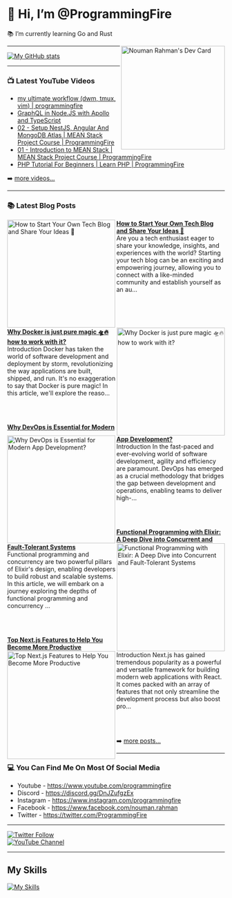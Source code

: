 # 👋 Hi, I’m @ProgrammingFire
📚 I’m currently learning Go and Rust

<div align="left">
  <a href="https://app.daily.dev/programmingfire"><img align="right" width="240" src="https://api.daily.dev/devcards/86dba213ca724d5892a77340b0410d32.png?r=jab" alt="Nouman Rahman's Dev Card"/></a>
</div>

---

[![My GitHub stats](https://github-readme-stats.vercel.app/api?username=programmingfire&theme=github_dark&show_icons=true)](https://github.com/anuraghazra/github-readme-stats)

---

### 📺 Latest YouTube Videos

<!-- YOUTUBE:START -->
- [my ultimate workflow &lpar;dwm, tmux, vim&rpar; | programmingfire](https://www.youtube.com/watch?v=LVEqwUCeRKc)
- [GraphQL in Node.JS with Apollo and TypeScript](https://www.youtube.com/watch?v=ScvRw00L-5w)
- [02 - Setup NestJS, Angular And MongoDB Atlas | MEAN Stack Project Course | ProgrammingFire](https://www.youtube.com/watch?v=PffxVIxLGMU)
- [01 - Introduction to MEAN Stack | MEAN Stack Project Course | ProgrammingFire](https://www.youtube.com/watch?v=uCbo1Ix3SIA)
- [PHP Tutorial For Beginners | Learn PHP | ProgrammingFire](https://www.youtube.com/watch?v=YQqQHKgmKGc)
<!-- YOUTUBE:END -->

➡️ [more videos...](https://youtube.com/c/ProgrammingFire)

---

### 📚 Latest Blog Posts

<!-- HASHNODE_BLOG:START -->
<p align="left">
<a href="https://programmingfire.com/how-to-start-your-own-tech-blog-and-share-your-ideas" title="How to Start Your Own Tech Blog and Share Your Ideas 🚀"><img src="https://cdn.hashnode.com/res/hashnode/image/upload/v1690542561159/ad6a9c9d-8c65-4b8d-9f4c-5fdd95096189.png" alt="How to Start Your Own Tech Blog and Share Your Ideas 🚀" width="250px" align="left" /></a>
<a href="https://programmingfire.com/how-to-start-your-own-tech-blog-and-share-your-ideas" title="How to Start Your Own Tech Blog and Share Your Ideas 🚀"><strong>How to Start Your Own Tech Blog and Share Your Ideas 🚀</strong></a>
<br/> Are you a tech enthusiast eager to share your knowledge, insights, and experiences with the world? Starting your tech blog can be an exciting and empowering journey, allowing you to connect with a like-minded community and establish yourself as an au... </p> <br/> <br/>
<p align="left">
<a href="https://programmingfire.com/why-docker-is-just-pure-magic-how-to-work-with-it" title="Why Docker is just pure magic 🛸🔥 how to work with it?"><img src="https://cdn.hashnode.com/res/hashnode/image/upload/v1690212541363/43a718a4-3459-4ff0-8ee0-255d4fdfd2a4.png" alt="Why Docker is just pure magic 🛸🔥 how to work with it?" width="250px" align="right" /></a>
<a href="https://programmingfire.com/why-docker-is-just-pure-magic-how-to-work-with-it" title="Why Docker is just pure magic 🛸🔥 how to work with it?"><strong>Why Docker is just pure magic 🛸🔥 how to work with it?</strong></a>
<br/> Introduction
Docker has taken the world of software development and deployment by storm, revolutionizing the way applications are built, shipped, and run. It's no exaggeration to say that Docker is pure magic! In this article, we'll explore the reaso... </p> <br/> <br/>
<p align="left">
<a href="https://programmingfire.com/why-devops-is-essential-for-modern-app-development" title="Why DevOps is Essential for Modern App Development?"><img src="https://cdn.hashnode.com/res/hashnode/image/upload/v1690113217452/ecaa4378-f5a0-4318-b56c-65c72194ba2b.png" alt="Why DevOps is Essential for Modern App Development?" width="250px" align="left" /></a>
<a href="https://programmingfire.com/why-devops-is-essential-for-modern-app-development" title="Why DevOps is Essential for Modern App Development?"><strong>Why DevOps is Essential for Modern App Development?</strong></a>
<br/> Introduction
In the fast-paced and ever-evolving world of software development, agility and efficiency are paramount. DevOps has emerged as a crucial methodology that bridges the gap between development and operations, enabling teams to deliver high-... </p> <br/> <br/>
<p align="left">
<a href="https://programmingfire.com/functional-programming-with-elixir-a-deep-dive-into-concurrent-and-fault-tolerant-systems" title="Functional Programming with Elixir: A Deep Dive into Concurrent and Fault-Tolerant Systems"><img src="https://cdn.hashnode.com/res/hashnode/image/upload/v1690194354508/407acff5-28d9-4247-a460-7cd3c489cf1e.png" alt="Functional Programming with Elixir: A Deep Dive into Concurrent and Fault-Tolerant Systems" width="250px" align="right" /></a>
<a href="https://programmingfire.com/functional-programming-with-elixir-a-deep-dive-into-concurrent-and-fault-tolerant-systems" title="Functional Programming with Elixir: A Deep Dive into Concurrent and Fault-Tolerant Systems"><strong>Functional Programming with Elixir: A Deep Dive into Concurrent and Fault-Tolerant Systems</strong></a>
<br/> Functional programming and concurrency are two powerful pillars of Elixir's design, enabling developers to build robust and scalable systems. In this article, we will embark on a journey exploring the depths of functional programming and concurrency ... </p> <br/> <br/>
<p align="left">
<a href="https://programmingfire.com/top-nextjs-features-to-help-you-become-more-productive" title="Top Next.js Features to Help You Become More Productive"><img src="https://cdn.hashnode.com/res/hashnode/image/upload/v1690194388027/95328fac-8b8d-4bf9-9912-2b4ab5d2ac4a.png" alt="Top Next.js Features to Help You Become More Productive" width="250px" align="left" /></a>
<a href="https://programmingfire.com/top-nextjs-features-to-help-you-become-more-productive" title="Top Next.js Features to Help You Become More Productive"><strong>Top Next.js Features to Help You Become More Productive</strong></a>
<br/> Introduction
Next.js has gained tremendous popularity as a powerful and versatile framework for building modern web applications with React. It comes packed with an array of features that not only streamline the development process but also boost pro... </p> <br/> <br/>
<!-- HASHNODE_BLOG:END -->


➡️ [more posts...](https://programmingfire.com/)

---

### 💻 You Can Find Me On Most Of Social Media

* Youtube - https://www.youtube.com/programmingfire
* Discord - https://discord.gg/DnJZufgzEx
* Instagram - https://www.instagram.com/programmingfire
* Facebook - https://www.facebook.com/nouman.rahman
* Twitter - https://twitter.com/ProgrammingFire

---

[![Twitter Follow](https://img.shields.io/twitter/follow/ProgrammingFire?label=Follow%20On%20Twitter&style=social)](https://twitter.com/ProgrammingFire)
<br>
[![YouTube Channel](https://img.shields.io/youtube/channel/subscribers/UCWOD0-JKR1WfpEf_MhdY2pw?label=Subscribe%20On%20YouTube&style=social)](https://youtube.com/c/ProgrammingFire)

---

## My Skills
[![My Skills](https://skillicons.dev/icons?i=dotnet,cs,js,ts,html,css,wasm,git,vscode,docker,kubernetes,redis,postgres,mongodb,md,linux,graphql,go,figma)](https://skillicons.dev)

